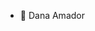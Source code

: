 - 👋 Dana Amador


<!---
nana-mor/nana-mor is a ✨ special ✨ repository because its `README.md` (this file) appears on your GitHub profile.
You can click the Preview link to take a look at your changes.
--->
